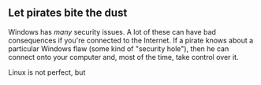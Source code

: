 

<div id="corps">

<h2>Let pirates bite the dust</h2>

Windows has <i>many</i> security issues. A lot of these can have bad consequences if you're connected to the Internet. If a pirate knows about a particular Windows flaw (some kind of "security hole"), then he can connect onto your computer and, most of the time, take control over it.

Linux is not perfect, but

</div>


